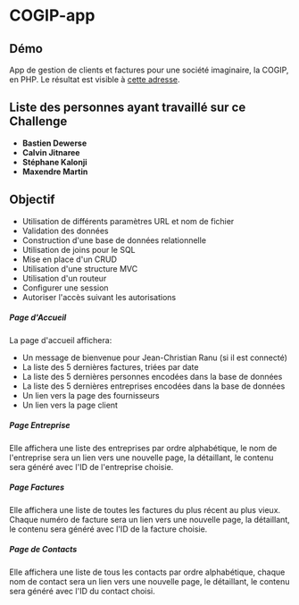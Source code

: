 # COGIP-app

## Démo

App de gestion de clients et factures pour une société imaginaire, la COGIP, en PHP.
Le résultat est visible à [cette adresse](https://calvin-jitnaree.alwaysdata.net/COGIP-app/).

## Liste des personnes ayant travaillé sur ce Challenge

-   **Bastien Dewerse**
-   **Calvin Jitnaree**
-   **Stéphane Kalonji**
-   **Maxendre Martin**

## Objectif

-   Utilisation de différents paramètres URL et nom de fichier
-   Validation des données
-   Construction d'une base de données relationnelle
-   Utilisation de joins pour le SQL
-   Mise en place d'un CRUD
-   Utilisation d'une structure MVC
-   Utilisation d'un routeur
-   Configurer une session
-   Autoriser l'accès suivant les autorisations

##### Page d'Accueil

La page d'accueil affichera:

-   Un message de bienvenue pour Jean-Christian Ranu (si il est connecté)
-   La liste des 5 dernières factures, triées par date
-   La liste des 5 dernières personnes encodées dans la base de données
-   La liste des 5 dernières entreprises encodées dans la base de données
-   Un lien vers la page des fournisseurs
-   Un lien vers la page client

##### Page Entreprise

Elle affichera une liste des entreprises par ordre alphabétique, le nom de l'entreprise sera un lien vers une nouvelle page, la détaillant, le contenu sera généré avec l'ID de l'entreprise choisie.

##### Page Factures

Elle affichera une liste de toutes les factures du plus récent au plus vieux. Chaque numéro de facture sera un lien vers une nouvelle page, la détaillant, le contenu sera généré avec l'ID de la facture choisie.

##### Page de Contacts

Elle affichera une liste de tous les contacts par ordre alphabétique, chaque nom de contact sera un lien vers une nouvelle page, le détaillant, le contenu sera généré avec l'ID du contact choisi.
